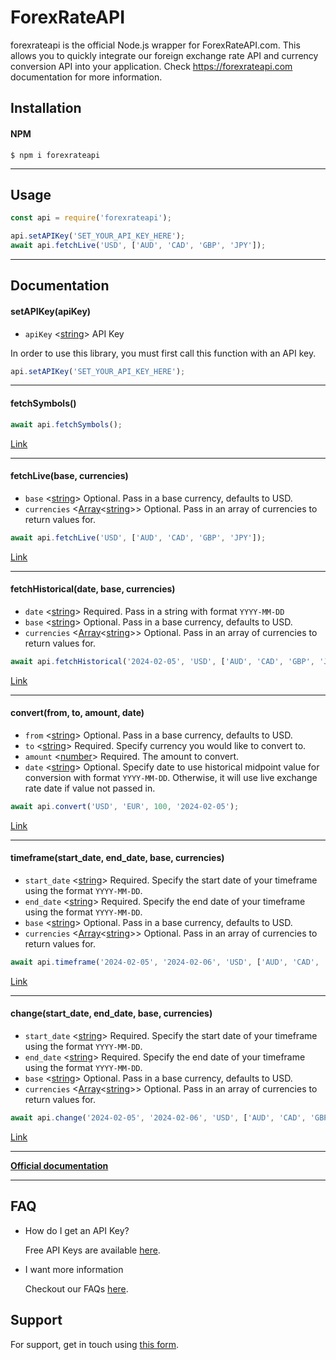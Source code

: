 # ForexRateAPI

forexrateapi is the official Node.js wrapper for ForexRateAPI.com. This allows you to quickly integrate our foreign exchange rate API and currency conversion API into your application. Check https://forexrateapi.com documentation for more information.



## Installation

#### NPM

```
$ npm i forexrateapi
```
---
## Usage

```js
const api = require('forexrateapi');

api.setAPIKey('SET_YOUR_API_KEY_HERE');
await api.fetchLive('USD', ['AUD', 'CAD', 'GBP', 'JPY']);
```
---
## Documentation

#### setAPIKey(apiKey)

- `apiKey` <[string]> API Key

In order to use this library, you must first call this function with an API key.

```js
api.setAPIKey('SET_YOUR_API_KEY_HERE');
```
---
#### fetchSymbols()
```js
await api.fetchSymbols();
```

[Link](https://forexrateapi.com/documentation#api_symbol)

---
#### fetchLive(base, currencies)

- `base` <[string]> Optional. Pass in a base currency, defaults to USD.
- `currencies` <[Array]<[string]>> Optional. Pass in an array of currencies to return values for.

```js
await api.fetchLive('USD', ['AUD', 'CAD', 'GBP', 'JPY']);
```

[Link](https://forexrateapi.com/documentation#api_realtime)

---
#### fetchHistorical(date, base, currencies)

- `date` <[string]> Required. Pass in a string with format `YYYY-MM-DD`
- `base` <[string]> Optional. Pass in a base currency, defaults to USD.
- `currencies` <[Array]<[string]>> Optional. Pass in an array of currencies to return values for.

```js
await api.fetchHistorical('2024-02-05', 'USD', ['AUD', 'CAD', 'GBP', 'JPY']);
```

[Link](https://forexrateapi.com/documentation#api_historical)

---
#### convert(from, to, amount, date)

- `from` <[string]> Optional. Pass in a base currency, defaults to USD.
- `to` <[string]> Required. Specify currency you would like to convert to.
- `amount` <[number]> Required. The amount to convert.
- `date` <[string]> Optional. Specify date to use historical midpoint value for conversion with format `YYYY-MM-DD`. Otherwise, it will use live exchange rate date if value not passed in.

```js
await api.convert('USD', 'EUR', 100, '2024-02-05');
```

[Link](https://forexrateapi.com/documentation#api_convert)

---
#### timeframe(start_date, end_date, base, currencies)

- `start_date` <[string]> Required. Specify the start date of your timeframe using the format `YYYY-MM-DD`.
- `end_date` <[string]> Required. Specify the end date of your timeframe using the format `YYYY-MM-DD`.
- `base` <[string]> Optional. Pass in a base currency, defaults to USD.
- `currencies` <[Array]<[string]>> Optional. Pass in an array of currencies to return values for.

```js
await api.timeframe('2024-02-05', '2024-02-06', 'USD', ['AUD', 'CAD', 'GBP', 'JPY']);
```

[Link](https://forexrateapi.com/documentation#api_timeframe)

---
#### change(start_date, end_date, base, currencies)

- `start_date` <[string]> Required. Specify the start date of your timeframe using the format `YYYY-MM-DD`.
- `end_date` <[string]> Required. Specify the end date of your timeframe using the format `YYYY-MM-DD`.
- `base` <[string]> Optional. Pass in a base currency, defaults to USD.
- `currencies` <[Array]<[string]>> Optional. Pass in an array of currencies to return values for.

```js
await api.change('2024-02-05', '2024-02-06', 'USD', ['AUD', 'CAD', 'GBP', 'JPY']);
```

[Link](https://forexrateapi.com/documentation#api_change)

---
**[Official documentation](https://forexrateapi.com/documentation)**


---
## FAQ

- How do I get an API Key?

    Free API Keys are available [here](https://forexrateapi.com).

- I want more information

    Checkout our FAQs [here](https://forexrateapi.com/faq).


## Support

For support, get in touch using [this form](https://forexrateapi.com/contact).


[array]: https://developer.mozilla.org/en-US/docs/Web/JavaScript/Reference/Global_Objects/Array 'Array'
[number]: https://developer.mozilla.org/en-US/docs/Web/JavaScript/Data_structures#Number_type 'Number'
[string]: https://developer.mozilla.org/en-US/docs/Web/JavaScript/Data_structures#String_type 'String'
